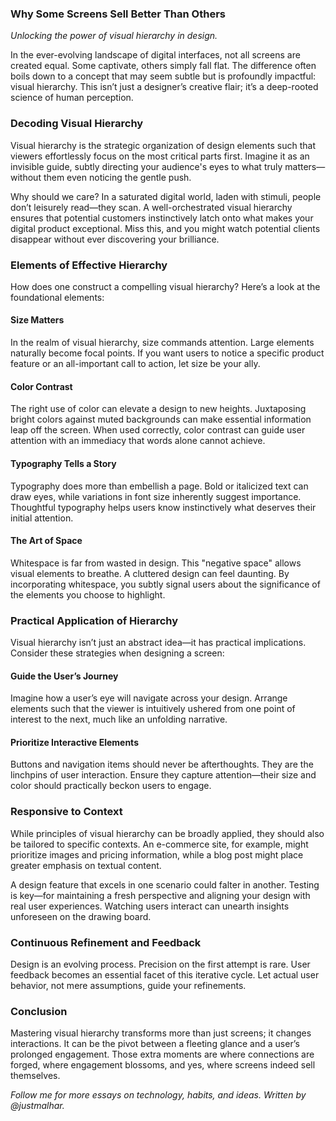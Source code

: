 ### Why Some Screens Sell Better Than Others

*Unlocking the power of visual hierarchy in design.*

In the ever-evolving landscape of digital interfaces, not all screens are created equal. Some captivate, others simply fall flat. The difference often boils down to a concept that may seem subtle but is profoundly impactful: visual hierarchy. This isn’t just a designer’s creative flair; it’s a deep-rooted science of human perception.

### Decoding Visual Hierarchy

Visual hierarchy is the strategic organization of design elements such that viewers effortlessly focus on the most critical parts first. Imagine it as an invisible guide, subtly directing your audience's eyes to what truly matters—without them even noticing the gentle push.

Why should we care? In a saturated digital world, laden with stimuli, people don’t leisurely read—they scan. A well-orchestrated visual hierarchy ensures that potential customers instinctively latch onto what makes your digital product exceptional. Miss this, and you might watch potential clients disappear without ever discovering your brilliance.

### Elements of Effective Hierarchy

How does one construct a compelling visual hierarchy? Here’s a look at the foundational elements:

#### Size Matters

In the realm of visual hierarchy, size commands attention. Large elements naturally become focal points. If you want users to notice a specific product feature or an all-important call to action, let size be your ally.

#### Color Contrast

The right use of color can elevate a design to new heights. Juxtaposing bright colors against muted backgrounds can make essential information leap off the screen. When used correctly, color contrast can guide user attention with an immediacy that words alone cannot achieve.

#### Typography Tells a Story

Typography does more than embellish a page. Bold or italicized text can draw eyes, while variations in font size inherently suggest importance. Thoughtful typography helps users know instinctively what deserves their initial attention.

#### The Art of Space

Whitespace is far from wasted in design. This "negative space" allows visual elements to breathe. A cluttered design can feel daunting. By incorporating whitespace, you subtly signal users about the significance of the elements you choose to highlight.

### Practical Application of Hierarchy

Visual hierarchy isn’t just an abstract idea—it has practical implications. Consider these strategies when designing a screen:

#### Guide the User’s Journey

Imagine how a user’s eye will navigate across your design. Arrange elements such that the viewer is intuitively ushered from one point of interest to the next, much like an unfolding narrative.

#### Prioritize Interactive Elements

Buttons and navigation items should never be afterthoughts. They are the linchpins of user interaction. Ensure they capture attention—their size and color should practically beckon users to engage.

### Responsive to Context

While principles of visual hierarchy can be broadly applied, they should also be tailored to specific contexts. An e-commerce site, for example, might prioritize images and pricing information, while a blog post might place greater emphasis on textual content.

A design feature that excels in one scenario could falter in another. Testing is key—for maintaining a fresh perspective and aligning your design with real user experiences. Watching users interact can unearth insights unforeseen on the drawing board.

### Continuous Refinement and Feedback

Design is an evolving process. Precision on the first attempt is rare. User feedback becomes an essential facet of this iterative cycle. Let actual user behavior, not mere assumptions, guide your refinements.

### Conclusion

Mastering visual hierarchy transforms more than just screens; it changes interactions. It can be the pivot between a fleeting glance and a user’s prolonged engagement. Those extra moments are where connections are forged, where engagement blossoms, and yes, where screens indeed sell themselves.

*Follow me for more essays on technology, habits, and ideas. Written by @justmalhar.*
